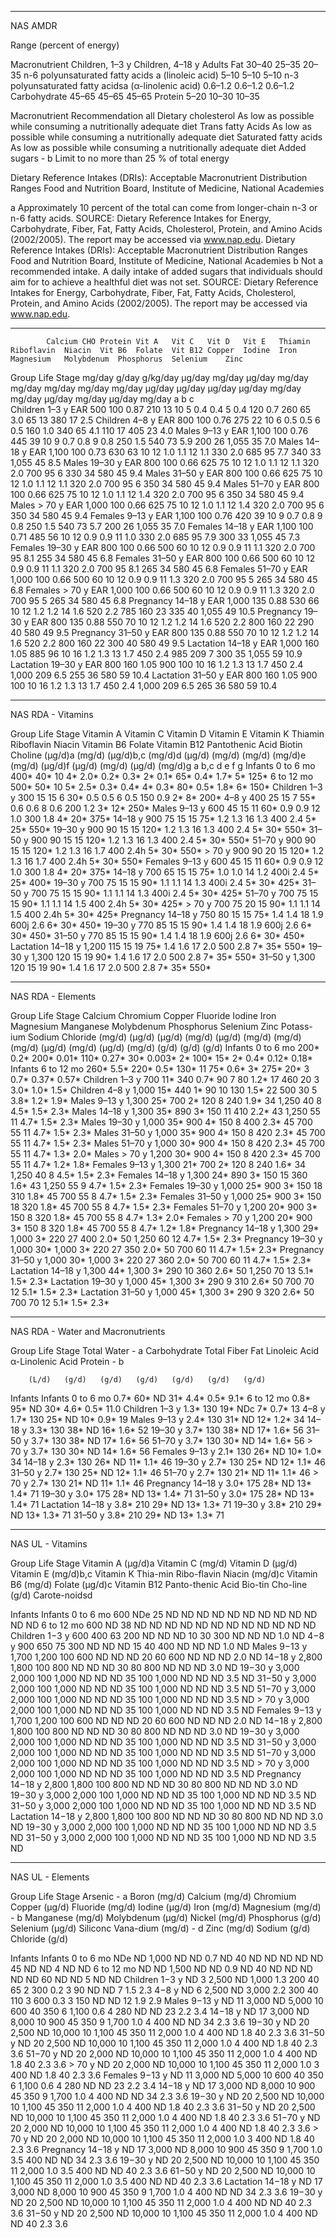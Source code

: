 
---------------------------------------------------------------------------

NAS AMDR

Range (percent of energy)

Macronutrient	Children, 1–3 y	Children, 4–18 y	Adults
Fat	30–40	25–35	20–35
n-6 polyunsaturated fatty acids a (linoleic acid)	5–10	5–10	5–10
n-3 polyunsaturated fatty acidsa (α-linolenic acid)	0.6–1.2	0.6–1.2	0.6–1.2
Carbohydrate	45–65	45–65	45–65
Protein	5–20	10–30	10–35

Macronutrient	Recommendation	all
Dietary cholesterol	As low as possible while consuming a nutritionally adequate diet
Trans fatty Acids	As low as possible while consuming a nutritionally adequate diet
Saturated fatty acids	As low as possible while consuming a nutritionally adequate diet
Added sugars - b	Limit to no more than 25 % of total energy

Dietary Reference Intakes (DRIs): Acceptable Macronutrient Distribution Ranges
Food and Nutrition Board, Institute of Medicine, National Academies

a Approximately 10 percent of the total can come from longer-chain n-3 or n-6 fatty acids.
SOURCE: Dietary Reference Intakes for Energy, Carbohydrate, Fiber, Fat, Fatty Acids, Cholesterol, Protein, and Amino Acids (2002/2005). The report may be accessed via www.nap.edu.
Dietary Reference Intakes (DRIs): Acceptable Macronutrient Distribution Ranges
Food and Nutrition Board, Institute of Medicine, National Academies
b Not a recommended intake. A daily intake of added sugars that individuals should aim for to achieve a healthful diet was not set.
SOURCE: Dietary Reference Intakes for Energy, Carbohydrate, Fiber, Fat, Fatty Acids, Cholesterol, Protein, and Amino Acids (2002/2005). The report may be accessed via www.nap.edu.


---------------------------------------------------------------------------

			Calcium	CHO	Protein	Vit A	Vit C	Vit D	Vit E	Thiamin	Riboflavin	Niacin	Vit B6	Folate	Vit B12	Copper	Iodine	Iron	Magnesium	Molybdenum	Phosphorus	Selenium	Zinc
Group	Life Stage 		mg/day	g/day	g/kg/day	μg/day	mg/day	μg/day	mg/day	mg/day	mg/day	mg/day	mg/day	μg/day	μg/day	μg/day	μg/day	mg/day	mg/day	μg/day	mg/day	μg/day	mg/day
						a			b			c											
Children	1–3 y	EAR	500	100	0.87	210	13	10	5	0.4	0.4	5	0.4	120	0.7	260	65	3.0	65	13	380	17	2.5
Children	4–8 y	EAR	800	100	0.76	275	22	10	6	0.5	0.5	6	0.5	160	1.0	340	65	4.1	110	17	405	23	4.0
Males	9–13 y	EAR	1,100	100	0.76	445	39	10	9	0.7	0.8	9	0.8	250	1.5	540	73	5.9	200	26	1,055	35	7.0
Males	14–18 y	EAR	1,100	100	0.73	630	63	10	12	1.0	1.1	12	1.1	330	2.0	685	95	7.7	340	33	1,055	45	8.5
Males	19–30 y	EAR	800	100	0.66	625	75	10	12	1.0	1.1	12	1.1	320	2.0	700	95	6	330	34	580	45	9.4
Males	31–50 y	EAR	800	100	0.66	625	75	10	12	1.0	1.1	12	1.1	320	2.0	700	95	6	350	34	580	45	9.4
Males	51–70 y	EAR	800	100	0.66	625	75	10	12	1.0	1.1	12	1.4	320	2.0	700	95	6	350	34	580	45	9.4
Males	> 70 y	EAR	1,000	100	0.66	625	75	10	12	1.0	1.1	12	1.4	320	2.0	700	95	6	350	34	580	45	9.4
Females	9–13 y	EAR	1,100	100	0.76	420	39	10	9	0.7	0.8	9	0.8	250	1.5	540	73	5.7	200	26	1,055	35	7.0
Females	14–18 y	EAR	1,100	100	0.71	485	56	10	12	0.9	0.9	11	1.0	330	2.0	685	95	7.9	300	33	1,055	45	7.3
Females	19–30 y	EAR	800	100	0.66	500	60	10	12	0.9	0.9	11	1.1	320	2.0	700	95	8.1	255	34	580	45	6.8
Females	31–50 y	EAR	800	100	0.66	500	60	10	12	0.9	0.9	11	1.1	320	2.0	700	95	8.1	265	34	580	45	6.8
Females	51–70 y	EAR	1,000	100	0.66	500	60	10	12	0.9	0.9	11	1.3	320	2.0	700	95	5	265	34	580	45	6.8
Females	> 70 y	EAR	1,000	100	0.66	500	60	10	12	0.9	0.9	11	1.3	320	2.0	700	95	5	265	34	580	45	6.8
Pregnancy	14–18 y	EAR	1,000	135	0.88	530	66	10	12	1.2	1.2	14	1.6	520	2.2	785	160	23	335	40	1,055	49	10.5
Pregnancy	19–30 y	EAR	800	135	0.88	550	70	10	12	1.2	1.2	14	1.6	520	2.2	800	160	22	290	40	580	49	9.5
Pregnancy	31–50 y	EAR	800	135	0.88	550	70	10	12	1.2	1.2	14	1.6	520	2.2	800	160	22	300	40	580	49	9.5
Lactation	14–18 y	EAR	1,000	160	1.05	885	96	10	16	1.2	1.3	13	1.7	450	2.4	985	209	7	300	35	1,055	59	10.9
Lactation	19–30 y	EAR	800	160	1.05	900	100	10	16	1.2	1.3	13	1.7	450	2.4	1,000	209	6.5	255	36	580	59	10.4
Lactation	31–50 y	EAR	800	160	1.05	900	100	10	16	1.2	1.3	13	1.7	450	2.4	1,000	209	6.5	265	36	580	59	10.4

---------------------------------------------------------------------------

NAS RDA - Vitamins

Group	Life Stage	Vitamin A	Vitamin C	Vitamin D	Vitamin E	Vitamin K	Thiamin	Riboflavin	Niacin	Vitamin B6	Folate	Vitamin B12	Pantothenic Acid	Biotin	Choline
		(μg/d)a	(mg/d)	(μg/d)b,c	(mg/d)d	(μg/d)	(mg/d)	(mg/d)	(mg/d)e	(mg/d)	(μg/d)f	(μg/d)	(mg/d)	(μg/d)	(mg/d)g
		a		b,c		d				e		f				g
Infants
	0 to 6 mo	400*	40*	10	4*	2.0*	0.2*	0.3*	2*	0.1*	65*	0.4*	1.7*	5*	125*
	6 to 12 mo	500*	50*	10	5*	2.5*	0.3*	0.4*	4*	0.3*	80*	0.5*	1.8*	6*	150*
Children
	1–3 y	300	15	15	6	30*	0.5	0.5	6	0.5	150	0.9	2*	8*	200*
	4–8 y	400	25	15	7	55*	0.6	0.6	8	0.6	200	1.2	3*	12*	250*
Males
	9–13 y	600	45	15	11	60*	0.9	0.9	12	1.0	300	1.8	4*	20*	375*
	14–18 y	900	75	15	15	75*	1.2	1.3	16	1.3	400	2.4	5*	25*	550*
	19–30 y	900	90	15	15	120*	1.2	1.3	16	1.3	400	2.4	5*	30*	550*
	31–50 y	900	90	15	15	120*	1.2	1.3	16	1.3	400	2.4	5*	30*	550*
	51–70 y	900	90	15	15	120*	1.2	1.3	16	1.7	400	2.4h	5*	30*	550*
	> 70 y	900	90	20	15	120*	1.2	1.3	16	1.7	400	2.4h	5*	30*	550*
Females
	9–13 y	600	45	15	11	60*	0.9	0.9	12	1.0	300	1.8	4*	20*	375*
	14–18 y	700	65	15	15	75*	1.0	1.0	14	1.2	400i	2.4	5*	25*	400*
	19–30 y	700	75	15	15	90*	1.1	1.1	14	1.3	400i	2.4	5*	30*	425*
	31–50 y	700	75	15	15	90*	1.1	1.1	14	1.3	400i	2.4	5*	30*	425*
	51–70 y	700	75	15	15	90*	1.1	1.1	14	1.5	400	2.4h	5*	30*	425*
	> 70 y	700	75	20	15	90*	1.1	1.1	14	1.5	400	2.4h	5*	30*	425*
Pregnancy
	14–18 y	750	80	15	15	75*	1.4	1.4	18	1.9	600j	2.6	6*	30*	450*
	19–30 y	770	85	15	15	90*	1.4	1.4	18	1.9	600j	2.6	6*	30*	450*
	31–50 y	770	85	15	15	90*	1.4	1.4	18	1.9	600j	2.6	6*	30*	450*
Lactation
	14–18 y	1,200	115	15	19	75*	1.4	1.6	17	2.0	500	2.8	7*	35*	550*
	19–30 y	1,300	120	15	19	90*	1.4	1.6	17	2.0	500	2.8	7*	35*	550*
	31–50 y	1,300	120	15	19	90*	1.4	1.6	17	2.0	500	2.8	7*	35*	550*

---------------------------------------------------------------------------

NAS RDA - Elements

Group	Life Stage	Calcium	Chromium	Copper	Fluoride	Iodine	Iron	Magnesium	Manganese	Molybdenum	Phosphorus	Selenium	Zinc	Potass-ium	Sodium	Chloride
		(mg/d)	(μg/d)	(μg/d)	(mg/d)	(μg/d)	(mg/d)	(mg/d)	(mg/d)	(μg/d)	(mg/d)	(μg/d)	(mg/d)	(g/d)	(g/d)	(g/d)
Infants	0 to 6 mo	200*	0.2*	200*	0.01*	110*	0.27*	30*	0.003*	2*	100*	15*	2*	0.4*	0.12*	0.18*
Infants	6 to 12 mo	260*	5.5*	220*	0.5*	130*	11	75*	0.6*	3*	275*	20*	3	0.7*	0.37*	0.57*
Children	1–3 y	700	11*	340	0.7*	90	7	80	1.2*	17	460	20	3	3.0*	1.0*	1.5*
Children	4–8 y	1,000	15*	440	1*	90	10	130	1.5*	22	500	30	5	3.8*	1.2*	1.9*
Males	9–13 y	1,300	25*	700	2*	120	8	240	1.9*	34	1,250	40	8	4.5*	1.5*	2.3*
Males	14–18 y	1,300	35*	890	3*	150	11	410	2.2*	43	1,250	55	11	4.7*	1.5*	2.3*
Males	19–30 y	1,000	35*	900	4*	150	8	400	2.3*	45	700	55	11	4.7*	1.5*	2.3*
Males	31–50 y	1,000	35*	900	4*	150	8	420	2.3*	45	700	55	11	4.7*	1.5*	2.3*
Males	51–70 y	1,000	30*	900	4*	150	8	420	2.3*	45	700	55	11	4.7*	1.3*	2.0*
Males	> 70 y	1,200	30*	900	4*	150	8	420	2.3*	45	700	55	11	4.7*	1.2*	1.8*
Females	9–13 y	1,300	21*	700	2*	120	8	240	1.6*	34	1,250	40	8	4.5*	1.5*	2.3*
Females	14–18 y	1,300	24*	890	3*	150	15	360	1.6*	43	1,250	55	9	4.7*	1.5*	2.3*
Females	19–30 y	1,000	25*	900	3*	150	18	310	1.8*	45	700	55	8	4.7*	1.5*	2.3*
Females	31–50 y	1,000	25*	900	3*	150	18	320	1.8*	45	700	55	8	4.7*	1.5*	2.3*
Females	51–70 y	1,200	20*	900	3*	150	8	320	1.8*	45	700	55	8	4.7*	1.3*	2.0*
Females	> 70 y	1,200	20*	900	3*	150	8	320	1.8*	45	700	55	8	4.7*	1.2*	1.8*
Pregnancy	14–18 y	1,300	29*	1,000	3*	220	27	400	2.0*	50	1,250	60	12	4.7*	1.5*	2.3*
Pregnancy	19–30 y	1,000	30*	1,000	3*	220	27	350	2.0*	50	700	60	11	4.7*	1.5*	2.3*
Pregnancy	31–50 y	1,000	30*	1,000	3*	220	27	360	2.0*	50	700	60	11	4.7*	1.5*	2.3*
Lactation	14–18 y	1,300	44*	1,300	3*	290	10	360	2.6*	50	1,250	70	13	5.1*	1.5*	2.3*
Lactation	19–30 y	1,000	45*	1,300	3*	290	9	310	2.6*	50	700	70	12	5.1*	1.5*	2.3*
Lactation	31–50 y	1,000	45*	1,300	3*	290	9	320	2.6*	50	700	70	12	5.1*	1.5*	2.3*

---------------------------------------------------------------------------

NAS RDA - Water and Macronutrients

Group	Life Stage	Total Water - a	Carbohydrate	Total Fiber	Fat	Linoleic Acid	α-Linolenic Acid	Protein - b

		(L/d)	(g/d)	(g/d)	(g/d)	(g/d)	(g/d)	(g/d)
Infants
Infants	0 to 6 mo	0.7*	60*	ND	31*	4.4*	0.5*	9.1*
	6 to 12 mo	0.8*	95*	ND	30*	4.6*	0.5*	11.0
Children
	1–3 y	1.3*	130	19*	NDc	7*	0.7*	13
	4–8 y	1.7*	130	25*	ND	10*	0.9*	19
Males
	9–13 y	2.4*	130	31*	ND	12*	1.2*	34
	14–18 y	3.3*	130	38*	ND	16*	1.6*	52
	19–30 y	3.7*	130	38*	ND	17*	1.6*	56
	31–50 y	3.7*	130	38*	ND	17*	1.6*	56
	51–70 y	3.7*	130	30*	ND	14*	1.6*	56
	> 70 y	3.7*	130	30*	ND	14*	1.6*	56
Females
	9–13 y	2.1*	130	26*	ND	10*	1.0*	34
	14–18 y	2.3*	130	26*	ND	11*	1.1*	46
	19–30 y	2.7*	130	25*	ND	12*	1.1*	46
	31–50 y	2.7*	130	25*	ND	12*	1.1*	46
	51–70 y	2.7*	130	21*	ND	11*	1.1*	46
	> 70 y	2.7*	130	21*	ND	11*	1.1*	46
Pregnancy
	14–18 y	3.0*	175	28*	ND	13*	1.4*	71
	19–30 y	3.0*	175	28*	ND	13*	1.4*	71
	31–50 y	3.0*	175	28*	ND	13*	1.4*	71
Lactation
	14–18 y	3.8*	210	29*	ND	13*	1.3*	71
	19–30 y	3.8*	210	29*	ND	13*	1.3*	71
	31–50 y	3.8*	210	29*	ND	13*	1.3*	71

---------------------------------------------------------------------------

NAS UL - Vitamins

Group	Life Stage	Vitamin A (μg/d)a	Vitamin C (mg/d)	Vitamin D (μg/d)	Vitamin E (mg/d)b,c	Vitamin K	Thia-min	Ribo-flavin	Niacin (mg/d)c	Vitamin B6 (mg/d)	Folate (μg/d)c	Vitamin B12	Panto-thenic Acid	Bio-tin	Cho-line (g/d)	Carote-noidsd

Infants
Infants	0 to 6 mo	600	NDe	25	ND	ND	ND	ND	ND	ND	ND	ND	ND	ND	ND	ND
	6 to 12 mo	600	ND	38	ND	ND	ND	ND	ND	ND	ND	ND	ND	ND	ND	ND
Children
	1−3 y	600	400	63	200	ND	ND	ND	10	30	300	ND	ND	ND	1.0	ND
	4−8 y	900	650	75	300	ND	ND	ND	15	40	400	ND	ND	ND	1.0	ND
Males
	9−13 y	1,700	1,200	100	600	ND	ND	ND	20	60	600	ND	ND	ND	2.0	ND
	14−18 y	2,800	1,800	100	800	ND	ND	ND	30	80	800	ND	ND	ND	3.0	ND
	19−30 y	3,000	2,000	100	1,000	ND	ND	ND	35	100	1,000	ND	ND	ND	3.5	ND
	31−50 y	3,000	2,000	100	1,000	ND	ND	ND	35	100	1,000	ND	ND	ND	3.5	ND
	51−70 y	3,000	2,000	100	1,000	ND	ND	ND	35	100	1,000	ND	ND	ND	3.5	ND
	> 70 y	3,000	2,000	100	1,000	ND	ND	ND	35	100	1,000	ND	ND	ND	3.5	ND
Females
	9−13 y	1,700	1,200	100	600	ND	ND	ND	20	60	600	ND	ND	ND	2.0	ND
	14−18 y	2,800	1,800	100	800	ND	ND	ND	30	80	800	ND	ND	ND	3.0	ND
	19−30 y	3,000	2,000	100	1,000	ND	ND	ND	35	100	1,000	ND	ND	ND	3.5	ND
	31−50 y	3,000	2,000	100	1,000	ND	ND	ND	35	100	1,000	ND	ND	ND	3.5	ND
	51−70 y	3,000	2,000	100	1,000	ND	ND	ND	35	100	1,000	ND	ND	ND	3.5	ND
	> 70 y	3,000	2,000	100	1,000	ND	ND	ND	35	100	1,000	ND	ND	ND	3.5	ND
Pregnancy
	14−18 y	2,800	1,800	100	800	ND	ND	ND	30	80	800	ND	ND	ND	3.0	ND
	19−30 y	3,000	2,000	100	1,000	ND	ND	ND	35	100	1,000	ND	ND	ND	3.5	ND
	31−50 y	3,000	2,000	100	1,000	ND	ND	ND	35	100	1,000	ND	ND	ND	3.5	ND
Lactation
	14−18 y	2,800	1,800	100	800	ND	ND	ND	30	80	800	ND	ND	ND	3.0	ND
	19−30 y	3,000	2,000	100	1,000	ND	ND	ND	35	100	1,000	ND	ND	ND	3.5	ND
	31−50 y	3,000	2,000	100	1,000	ND	ND	ND	35	100	1,000	ND	ND	ND	3.5	ND

---------------------------------------------------------------------------

NAS UL - Elements

Group	Life Stage	Arsenic - a	Boron (mg/d)	Calcium (mg/d)	Chromium	Copper (μg/d)	Fluoride (mg/d)	Iodine (μg/d)	Iron (mg/d)	Magnesium (mg/d) - b	Manganese (mg/d)	Molybdenum (μg/d)	Nickel (mg/d)	Phosphorus (g/d)	Selenium (μg/d)	Siliconc	Vana-dium (mg/d) - d	Zinc (mg/d)	Sodium (g/d)	Chloride (g/d)

Infants
Infants	0 to 6 mo	NDe	ND	1,000	ND	ND	0.7	ND	40	ND	ND	ND	ND	ND	45	ND	ND	4	ND	ND
	6 to 12 mo	ND	ND	1,500	ND	ND	0.9	ND	40	ND	ND	ND	ND	ND	60	ND	ND	5	ND	ND
Children
	1−3 y	ND	3	2,500	ND	1,000	1.3	200	40	65	2	300	0.2	3	90	ND	ND	7	1.5	2.3
	4−8 y	ND	6	2,500	ND	3,000	2.2	300	40	110	3	600	0.3	3	150	ND	ND	12	1.9	2.9
Males
	9−13 y	ND	11	3,000	ND	5,000	10	600	40	350	6	1,100	0.6	4	280	ND	ND	23	2.2	3.4
	14−18 y	ND	17	3,000	ND	8,000	10	900	45	350	9	1,700	1.0	4	400	ND	ND	34	2.3	3.6
	19−30 y	ND	20	2,500	ND	10,000	10	1,100	45	350	11	2,000	1.0	4	400	ND	1.8	40	2.3	3.6
	31−50 y	ND	20	2,500	ND	10,000	10	1,100	45	350	11	2,000	1.0	4	400	ND	1.8	40	2.3	3.6
	51−70 y	ND	20	2,000	ND	10,000	10	1,100	45	350	11	2,000	1.0	4	400	ND	1.8	40	2.3	3.6
	> 70 y	ND	20	2,000	ND	10,000	10	1,100	45	350	11	2,000	1.0	3	400	ND	1.8	40	2.3	3.6
Females
	9−13 y	ND	11	3,000	ND	5,000	10	600	40	350	6	1,100	0.6	4	280	ND	ND	23	2.2	3.4
	14−18 y	ND	17	3,000	ND	8,000	10	900	45	350	9	1,700	1.0	4	400	ND	ND	34	2.3	3.6
	19−30 y	ND	20	2,500	ND	10,000	10	1,100	45	350	11	2,000	1.0	4	400	ND	1.8	40	2.3	3.6
	31−50 y	ND	20	2,500	ND	10,000	10	1,100	45	350	11	2,000	1.0	4	400	ND	1.8	40	2.3	3.6
	51−70 y	ND	20	2,000	ND	10,000	10	1,100	45	350	11	2,000	1.0	4	400	ND	1.8	40	2.3	3.6
	> 70 y	ND	20	2,000	ND	10,000	10	1,100	45	350	11	2,000	1.0	3	400	ND	1.8	40	2.3	3.6
Pregnancy
	14−18 y	ND	17	3,000	ND	8,000	10	900	45	350	9	1,700	1.0	3.5	400	ND	ND	34	2.3	3.6
	19−30 y	ND	20	2,500	ND	10,000	10	1,100	45	350	11	2,000	1.0	3.5	400	ND	ND	40	2.3	3.6
	61−50 y	ND	20	2,500	ND	10,000	10	1,100	45	350	11	2,000	1.0	3.5	400	ND	ND	40	2.3	3.6
Lactation
	14−18 y	ND	17	3,000	ND	8,000	10	900	45	350	9	1,700	1.0	4	400	ND	ND	34	2.3	3.6
	19−30 y	ND	20	2,500	ND	10,000	10	1,100	45	350	11	2,000	1.0	4	400	ND	ND	40	2.3	3.6
	31−50 y	ND	20	2,500	ND	10,000	10	1,100	45	350	11	2,000	1.0	4	400	ND	ND	40	2.3	3.6

